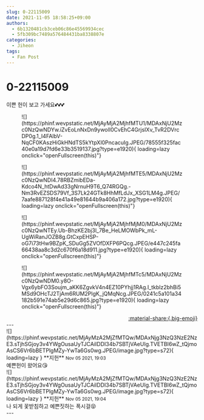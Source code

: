```yaml
---
slug: 0-22115009
date: 2021-11-05 18:58:25+09:00
authors:
  - 6b1320481cb3ceb06c86e45569934cec
  - 5fb309bc7489a576484431ba8338807e
categories:
  - Jiheon
tags:
  - Fan Post
---
```


# 0-22115009

<div class="post-container" markdown="1">
<div class="content-container md-sidebar__scrollwrap" markdown="1">

이쁜 헌이 보고 가세요💕💕💕
<figure markdown="1">
![](https://phinf.wevpstatic.net/MjAyMjA2MjhfMTU1/MDAxNjU2Mzc0NzQwNDYw.iZvEoLnNxDn9ywolI0CvEhC4GrjsIXv_TvR2DVrcDP0g.1_I4FAlbV-NqCF0KAszHiGkHNdTS5kYtpXl0PncacuIg.JPEG/78555f325fac40e0a19d7fd6e33b3519137.jpg?type=e1920){ loading=lazy onclick="openFullscreen(this)"}
</figure>

<figure markdown="1">
![](https://phinf.wevpstatic.net/MjAyMjA2MjhfMTE5/MDAxNjU2Mzc0NzQwNDI4.78RBZmibEDa-Kdco4N_htDwAd33gNrnuH9T6_Q74RGQg.-Nm3RvEZSDS79Vf_3S7Lk24GTk8HhMfLdJx_XSG1LM4g.JPEG/7aafe887128f4e41a49e81644b9a406a172.jpg?type=e1920){ loading=lazy onclick="openFullscreen(this)"}
</figure>

<figure markdown="1">
![](https://phinf.wevpstatic.net/MjAyMjA2MjhfMjM0/MDAxNjU2Mzc0NzQwNTEy.Ub-BhzKE2bj3l_7Be_HeLMOWbPk_mL-UgWiRanJOZB8g.GtCxpEHSP-oG7i73tHw9BZpK_SDuGg5ZVOfDXFP6PQcg.JPEG/e447c245fa66438aa8c3d2c670f6a18d911.jpg?type=e1920){ loading=lazy onclick="openFullscreen(this)"}
</figure>

<figure markdown="1">
![](https://phinf.wevpstatic.net/MjAyMjA2MjhfMTc5/MDAxNjU2Mzc0NzQwNDM0.y8O-Vgx6ybFO3Soujm_aKK6ZgvkV4n4EZ10PYhjj1RAg.I_tkblz2bhBi5MSd9OHcTJ2TjAm6RUM2PlgK_jQMqNcg.JPEG/0241c5a101a34182b591e74ab5e29d6c865.jpg?type=e1920){ loading=lazy onclick="openFullscreen(this)"}
</figure>


</div>
</div>

<div style="text-align: right;" markdown="1">
<a href="https://weverse.io/fromis9/fanpost/0-22115009" style="text-align: right;">:material-share:{.big-emoji}</a>
</div>
---

<div class="comments-container md-sidebar__scrollwrap" markdown="1">
<div class="comment" markdown="1">
<div class='id-container' markdown="1">
![](https://phinf.wevpstatic.net/MjAyMzA2MjZfMTQw/MDAxNjg3NzQ3NzE2NzE3.sTjhSGjoy3v4YWgOusaUyTJCAiIDDI34b7SBTjVAeUIg.TVETBI6wZ_tQjmoAsCS6Vr6bBETPlgMZy-YwTa6Gs0wg.JPEG/image.jpg?type=s72){ loading=lazy }
**<span class="artist">지헌</span>** <small>Nov 05 2021, 19:03</small><br>
</div>
<div class='comment-body' markdown="1">
예쁜헌이 왔어요😘
</div>
</div>
<div class="comment" markdown="1">
<div class='id-container' markdown="1">
![](https://phinf.wevpstatic.net/MjAyMzA2MjZfMTQw/MDAxNjg3NzQ3NzE2NzE3.sTjhSGjoy3v4YWgOusaUyTJCAiIDDI34b7SBTjVAeUIg.TVETBI6wZ_tQjmoAsCS6Vr6bBETPlgMZy-YwTa6Gs0wg.JPEG/image.jpg?type=s72){ loading=lazy }
**<span class="artist">지헌</span>** <small>Nov 05 2021, 19:04</small><br>
</div>
<div class='comment-body' markdown="1">
나 되게 꽃받침하고 예쁜짓하는 폭시걸😝
</div>
</div>
</div>
---
